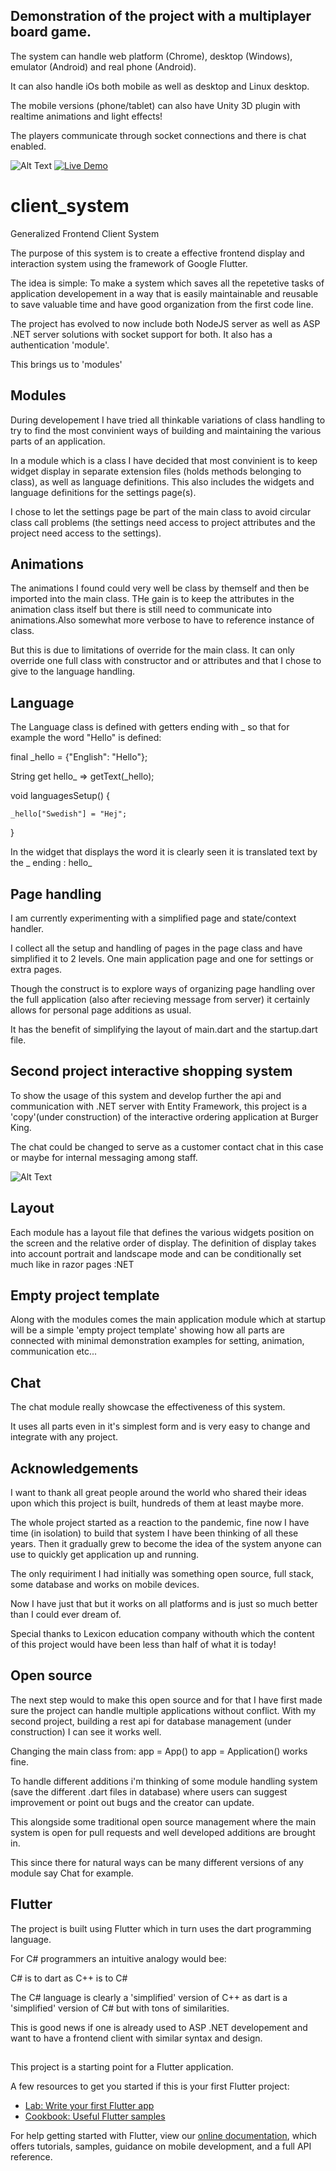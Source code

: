 
## Demonstration of the project with a multiplayer board game.

The system can handle web platform (Chrome), desktop (Windows), emulator (Android) and real phone (Android).

It can also handle iOs both mobile as well as desktop and Linux desktop.

The mobile versions (phone/tablet) can also have Unity 3D plugin with realtime animations and light effects!

The players communicate through socket connections and there is chat enabled.

![Alt Text](DemoMultiplayer.jpg?raw=true "Demo Multiplayer")
[![Live Demo](VidePlayImage.jpg?raw=true "Demo Multiplayer")](https://www.youtube.com/watch?v=czephRjgjD4)


# client_system

Generalized Frontend Client System

The purpose of this system is to create a effective frontend display and interaction system
using the framework of Google Flutter. 

The idea is simple: To make a system which saves all the repetetive tasks of application developement 
in a way that is easily maintainable and reusable to save valuable time and have good organization from the first code line.

The project has evolved to now include both NodeJS server as well as ASP .NET server solutions with socket support for both.
It also has a authentication 'module'.

This brings us to 'modules'

## Modules

During developement I have tried all thinkable variations of class handling to try to find the most convinient ways
of building and maintaining the various parts of an application.

In a module which is a class I have decided that most convinient is to keep widget display in separate extension files (holds methods belonging to class),
as well as language definitions. This also includes the widgets and language definitions for the settings page(s).

I chose to let the settings page be part of the main class to avoid circular class call problems (the settings need access to project attributes and the project need access to the settings).

## Animations

The animations I found could very well be class by themself and then be imported into the main class. THe gain is to keep the attributes in the animation class itself but there is still need to communicate into animations.Also somewhat more verbose to have to reference instance of class.

But this is due to limitations of override for the main class. It can only override one full class with constructor and or attributes and that I chose to give to the language handling.

## Language

The Language class is defined with getters ending with _ so that for example the word "Hello" is defined:

final _hello = {"English": "Hello"};

String get hello_ => getText(_hello);

void languagesSetup() {

    _hello["Swedish"] = "Hej";
 
}

In the widget that displays the word it is clearly seen it is translated text by the _ ending : hello_

## Page handling

I am currently experimenting with a simplified page and state/context handler.

I collect all the setup and handling of pages in the page class and have simplified it to 2 levels.
One main application page and one for settings or extra pages.

Though the construct is to explore ways of organizing page handling over the full application (also after recieving message from server) it certainly allows for personal page additions as usual.

It has the benefit of simplifying the layout of main.dart and the startup.dart file.

## Second project interactive shopping system

To show the usage of this system and develop further the api and communication with .NET server with Entity Framework,
this project is a 'copy'(under construction) of the interactive ordering application at Burger King.

The chat could be changed to serve as a customer contact chat in this case or maybe for internal messaging among staff.

![Alt Text](DemoDatabase.jpg?raw=true "Demo Database")

## Layout

Each module has a layout file that defines the various widgets position on the screen and the relative order of display.
The definition of display takes into account portrait and landscape mode and can be conditionally set much like in razor pages :NET

## Empty project template

Along with the modules comes the main application module which at startup will be a simple 'empty project template' showing how all
parts are connected with minimal demonstration examples for setting, animation, communication etc...

## Chat

The chat module really showcase the effectiveness of this system.

It uses all parts even in it's simplest form and is very easy to change and integrate with any project.

## Acknowledgements

I want to thank all great people around the world who shared their ideas upon which this project is built, hundreds of them at least maybe more.

The whole project started as a reaction to the pandemic, fine now I have time (in isolation) to build that system I have been thinking of all these years.
Then it gradually grew to become the idea of the system anyone can use to quickly get application up and running.

The only requiriment I had initially was something open source, full stack, some database and works on mobile devices.

Now I have just that but it works on all platforms and is just so much better than I could ever dream of.

Special thanks to Lexicon education company withouth which the content of this project would have been less than half of what it is today!

## Open source

The next step would to make this open source and for that I have first made sure the project can handle multiple applications without conflict.
With my second project, building a rest api for database management (under construction) I can see it works well.

Changing the main class from: app = App() to app = Application() works fine.

To handle different additions i'm thinking of some module handling system (save the different .dart files in database) where users can
suggest improvement or point out bugs and the creator can update.

This alongside some traditional open source management where the main system is open for pull requests and well developed additions are brought in.

This since there for natural ways can be many different versions of any module say Chat for example.



## Flutter

The project is built using Flutter which in turn uses the dart programming language.

For C# programmers an intuitive analogy would bee:

C# is to dart as C++ is to C#

The C# language is clearly a 'simplified' version of C++ as dart is a 'simplified' version of C# but with tons of similarities.

This is good news if one is already used to ASP .NET developement and want to have a frontend client with similar syntax and design.

##


This project is a starting point for a Flutter application.

A few resources to get you started if this is your first Flutter project:

- [Lab: Write your first Flutter app](https://flutter.dev/docs/get-started/codelab)
- [Cookbook: Useful Flutter samples](https://flutter.dev/docs/cookbook)

For help getting started with Flutter, view our
[online documentation](https://flutter.dev/docs), which offers tutorials,
samples, guidance on mobile development, and a full API reference.
